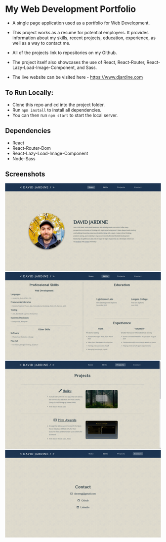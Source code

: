 # My Web Development Portfolio

- A single page application used as a portfolio for Web Development.

- This project works as a resume for potential employers. It provides information about my skills, recent projects, education, experience, as well as a way to contact me.

- All of the projects link to repositories on my Github.

- The project itself also showcases the use of React, React-Router, React-Lazy-Load-Image-Component, and Sass.

- The live website can be visited here - https://www.djardine.com

## To Run Locally:

- Clone this repo and cd into the project folder.
- Run `npm install` to install all dependencies.
- You can then run `npm start` to start the local server.

## Dependencies

- React
- React-Router-Dom
- React-Lazy-Load-Image-Component
- Node-Sass

## Screenshots

![Home](https://github.com/davemgj84/portfolio/blob/master/docs/portfolio-home.png?raw=true)
![Skills](https://github.com/davemgj84/portfolio/blob/master/docs/portfolio-skills.png?raw=true)
![Projects](https://github.com/davemgj84/portfolio/blob/master/docs/portfolio-projects.png?raw=true)
![Contact](https://github.com/davemgj84/portfolio/blob/master/docs/portfolio-contact.png?raw=true)
